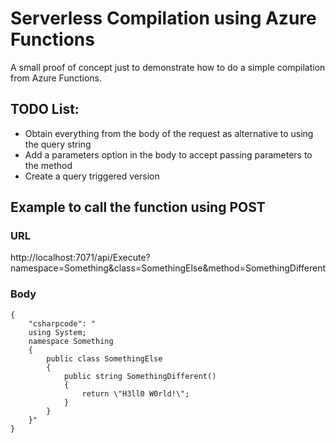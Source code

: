 # Serverless Compilation using Azure Functions

A small proof of concept just to demonstrate how to do a simple compilation from Azure Functions.

## TODO List:
* Obtain everything from the body of the request as alternative to using the query string
* Add a parameters option in the body to accept passing parameters to the method
* Create a query triggered version

## Example to call the function using POST

### URL
http://localhost:7071/api/Execute?namespace=Something&class=SomethingElse&method=SomethingDifferent
### Body
```
{
    "csharpcode": "
    using System;
    namespace Something
    {
        public class SomethingElse
        {
            public string SomethingDifferent()
            {
                return \"H3ll0 W0rld!\";
            }
        }
    }"
}
```